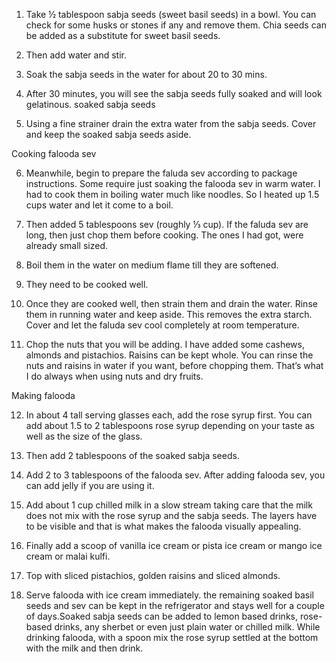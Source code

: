 1. Take ½ tablespoon sabja seeds (sweet basil seeds) in a bowl. You can check for some husks or stones if any and remove them. Chia seeds can be added as a substitute for sweet basil seeds.

2. Then add water and stir.

3. Soak the sabja seeds in the water for about 20 to 30 mins.

4. After 30 minutes, you will see the sabja seeds fully soaked and will look gelatinous.
soaked sabja seeds

5. Using a fine strainer drain the extra water from the sabja seeds. Cover and keep the soaked sabja seeds aside.

Cooking falooda sev

6. Meanwhile, begin to prepare the faluda sev according to package instructions. Some require just soaking the falooda sev in warm water. I had to cook them in boiling water much like noodles. So I heated up 1.5 cups water and let it come to a boil.

7. Then added 5 tablespoons sev (roughly ⅓ cup). If the faluda sev are long, then just chop them before cooking. The ones I had got, were already small sized.

8. Boil them in the water on medium flame till they are softened.

9. They need to be cooked well.

10. Once they are cooked well, then strain them and drain the water. Rinse them in running water and keep aside. This removes the extra starch. Cover and let the faluda sev cool completely at room temperature.

11. Chop the nuts that you will be adding. I have added some cashews, almonds and pistachios. Raisins can be kept whole. You can rinse the nuts and raisins in water if you want, before chopping them. That’s what I do always when using nuts and dry fruits.

Making falooda

12. In about 4 tall serving glasses each, add the rose syrup first. You can add about 1.5 to 2 tablespoons rose syrup depending on your taste as well as the size of the glass.

13. Then add 2 tablespoons of the soaked sabja seeds.

14. Add 2 to 3 tablespoons of the falooda sev. After adding falooda sev, you can add jelly if you are using it.

15. Add about 1 cup chilled milk in a slow stream taking care that the milk does not mix with the rose syrup and the sabja seeds. The layers have to be visible and that is what makes the falooda visually appealing.

16. Finally add a scoop of vanilla ice cream or pista ice cream or mango ice cream or malai kulfi.

17. Top with sliced pistachios, golden raisins and sliced almonds.

18. Serve falooda with ice cream immediately. the remaining soaked basil seeds and sev can be kept in the refrigerator and stays well for a couple of days.Soaked sabja seeds can be added to lemon based drinks, rose-based drinks, any sherbet or even just plain water or chilled milk. While drinking falooda, with a spoon mix the rose syrup settled at the bottom with the milk and then drink.